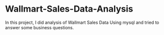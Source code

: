 # Wallmart-Sales-Data-Analysis
In this project, I did analysis of Wallmart Sales Data Using mysql and tried to answer some business questions.
